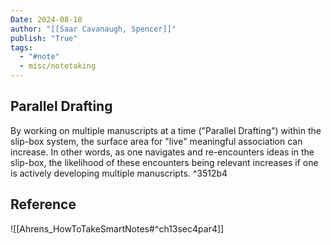 ```yaml
---
Date: 2024-08-10
author: "[[Saar Cavanaugh, Spencer]]"
publish: "True"
tags:
  - "#note"
  - misc/notetaking
---
```


## Parallel Drafting

By working on multiple manuscripts at a time ("Parallel Drafting") within the slip-box system, the surface area for "live" meaningful association can increase. In other words, as one navigates and re-encounters ideas in the slip-box, the likelihood of these encounters being relevant increases if one is actively developing multiple manuscripts. ^3512b4

## Reference

![[Ahrens_HowToTakeSmartNotes#^ch13sec4par4]]
